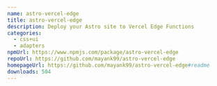 ```yaml
---
name: astro-vercel-edge
title: astro-vercel-edge
description: Deploy your Astro site to Vercel Edge Functions
categories:
  - css+ui
  - adapters
npmUrl: https://www.npmjs.com/package/astro-vercel-edge
repoUrl: https://github.com/mayank99/astro-vercel-edge
homepageUrl: https://github.com/mayank99/astro-vercel-edge#readme
downloads: 504
---
```

